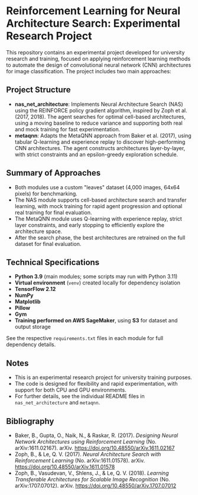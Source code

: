 # Reinforcement Learning for Neural Architecture Search: Experimental Research Project

This repository contains an experimental project developed for university research and training, focused on applying reinforcement learning methods to automate the design of convolutional neural network (CNN) architectures for image classification. The project includes two main approaches:

## Project Structure

- **nas_net_architecture**: Implements Neural Architecture Search (NAS) using the REINFORCE policy gradient algorithm, inspired by Zoph et al. (2017, 2018). The agent searches for optimal cell-based architectures, using a moving baseline to reduce variance and supporting both real and mock training for fast experimentation.
- **metaqnn**: Adapts the MetaQNN approach from Baker et al. (2017), using tabular Q-learning and experience replay to discover high-performing CNN architectures. The agent constructs architectures layer-by-layer, with strict constraints and an epsilon-greedy exploration schedule.

## Summary of Approaches

- Both modules use a custom "leaves" dataset (4,000 images, 64x64 pixels) for benchmarking.
- The NAS module supports cell-based architecture search and transfer learning, with mock training for rapid agent progression and optional real training for final evaluation.
- The MetaQNN module uses Q-learning with experience replay, strict layer constraints, and early stopping to efficiently explore the architecture space.
- After the search phase, the best architectures are retrained on the full dataset for final evaluation.

## Technical Specifications

- **Python 3.9** (main modules; some scripts may run with Python 3.11)
- **Virtual environment** (`venv`) created locally for dependency isolation
- **TensorFlow 2.12**
- **NumPy**
- **Matplotlib**
- **Pillow**
- **Gym**
- **Training performed on AWS SageMaker**, using **S3** for dataset and output storage

See the respective `requirements.txt` files in each module for full dependency details.

## Notes

- This is an experimental research project for university training purposes.
- The code is designed for flexibility and rapid experimentation, with support for both CPU and GPU environments.
- For further details, see the individual README files in `nas_net_architecture` and `metaqnn`.

## Bibliography

- Baker, B., Gupta, O., Naik, N., & Raskar, R. (2017). _Designing Neural Network Architectures using Reinforcement Learning_ (No. arXiv:1611.02167). arXiv. https://doi.org/10.48550/arXiv.1611.02167
- Zoph, B., & Le, Q. V. (2017). _Neural Architecture Search with Reinforcement Learning_ (No. arXiv:1611.01578). arXiv. https://doi.org/10.48550/arXiv.1611.01578
- Zoph, B., Vasudevan, V., Shlens, J., & Le, Q. V. (2018). _Learning Transferable Architectures for Scalable Image Recognition_ (No. arXiv:1707.07012). arXiv. https://doi.org/10.48550/arXiv.1707.07012